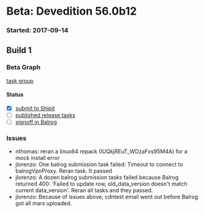 # Beta: Devedition 56.0b12

### Started: 2017-09-14

## Build 1

### Beta Graph
[task group](https://tools.taskcluster.net/push-inspector/#/XuvuOpuYTTWFCKgJ2wsShg)


#### Status
- [x] [submit to Shipit](https://wiki.mozilla.org/Release:Release_Automation_on_Mercurial:Starting_a_Release#Submit_to_Ship_It)
- [ ] [published release tasks](../how-tos/relpro.md#4-publish-release)
- [ ] [signoff in Balrog](../how-tos/relpro.md#3-signoffs)

### Issues
- nthomas: reran a linux64 repack (IUQkjREuT_WDzaFxs95M4A) for a mock install error
- jlorenzo: One balrog submission task failed: Timeout to connect to balrogVpnProxy. Reran task. It passed
- jlorenzo: A dozen balrog submission tasks failed because Balrog returned 400: 'Failed to update row, old_data_version doesn't match current data_version'. Reran all tasks and they passed.
- jlorenzo: Because of issues above, cdntest email went out before Balrog got all mars uploaded.


